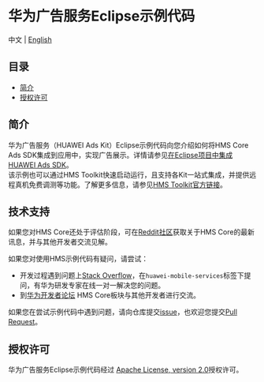 # 华为广告服务Eclipse示例代码
中文 | [English](https://github.com/HMS-Core/hms-ads-demo-eclipse)
## 目录

 * [简介](#简介)
 * [授权许可](#授权许可)
 
## 简介
华为广告服务（HUAWEI Ads Kit）Eclipse示例代码向您介绍如何将HMS Core Ads SDK集成到应用中，实现广告展示。详情请参见[在Eclipse项目中集成HUAWEI Ads SDK](https://developer.huawei.com/consumer/en/doc/development/HMSCore-Guides/eclipse-integrating-sdk-0000001055373923)。 
<br>该示例也可以通过HMS Toolkit快速启动运行，且支持各Kit一站式集成，并提供远程真机免费调测等功能。了解更多信息，请参见[HMS Toolkit官方链接](https://developer.huawei.com/consumer/cn/doc/development/Tools-Guides/getting-started-0000001077381096)。</br>

## 技术支持
如果您对HMS Core还处于评估阶段，可在[Reddit社区](https://www.reddit.com/r/HuaweiDevelopers/)获取关于HMS Core的最新讯息，并与其他开发者交流见解。

如果您对使用HMS示例代码有疑问，请尝试：
- 开发过程遇到问题上[Stack Overflow](https://stackoverflow.com/questions/tagged/huawei-mobile-services)，在`huawei-mobile-services`标签下提问，有华为研发专家在线一对一解决您的问题。
- 到[华为开发者论坛](https://forums.developer.huawei.com/forumPortal/en/home?fid=0101187876626530001) HMS Core板块与其他开发者进行交流。

如果您在尝试示例代码中遇到问题，请向仓库提交[issue](https://github.com/HMS-Core/hms-ads-demo-eclipse/issues)，也欢迎您提交[Pull Request](https://github.com/HMS-Core/hms-ads-demo-eclipse/pulls)。

##  授权许可
华为广告服务Eclipse示例代码经过 [Apache License, version 2.0](http://www.apache.org/licenses/LICENSE-2.0)授权许可。
